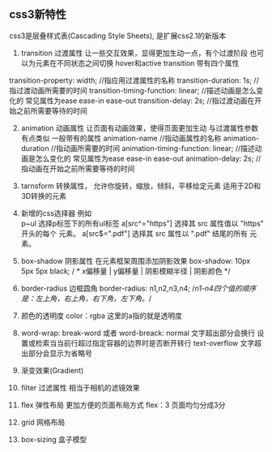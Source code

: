 ## css3新特性
  css3是层叠样式表(Cascading Style Sheets), 是扩展css2.1的新版本
1. transition 过渡属性  让一些交互效果，显得更加生动一点，有个过渡阶段
  也可以为元素在不同状态之间切换 hover和active
  transition 带有四个属性

  transition-property: width;   //指应用过渡属性的名称
  transition-duration: 1s;      //指过渡动画所需要的时间
  transition-timing-function: linear;   //描述动画是怎么变化的 常见属性为ease ease-in ease-out
  transition-delay: 2s;     //指过渡动画在开始之前所需要等待的时间

2. animation  动画属性 让页面有动画效果，使得页面更加生动 与过渡属性参数有点类似
  一般带有的属性
  animation-name    //指动画属性的名称
  animation-duration    //指动画所需要的时间
  animation-timing-function: linear;   //描述动画是怎么变化的 常见属性为ease ease-in ease-out
  animation-delay: 2s;     //指动画在开始之前所需要等待的时间

3. tarnsform 转换属性， 允许你旋转，缩放，倾斜，平移给定元素
  适用于2D和3D转换的元素

4. 新增的css选择器
  例如  
  p~ul    选择p标签下的所有ul标签
	a[src^="https"]   选择其 src 属性值以 "https" 开头的每个 <a> 元素。
  a[src$=".pdf"]    	选择其 src 属性以 ".pdf" 结尾的所有 <a> 元素。

5.  box-shadow  阴影属性    在元素框架周围添加阴影效果
    box-shadow: 10px 5px 5px black; 
   / * x偏移量 | y偏移量 | 阴影模糊半径 | 阴影颜色 */

6. border-radius    边框圆角
    border-radius: n1,n2,n3,n4;
    /*n1-n4四个值的顺序是：左上角，右上角，右下角，左下角。*/

7. 颜色的透明度
  color：rgba 这里的a指的就是透明度

8. word-wrap: break-word    或者 word-breack: normal  文字超出部分会换行
设置或检索当当前行超过指定容器的边界时是否断开转行
  text-overflow 文字超出部分会显示为省略号

9. 渐变效果(Gradient)

10. filter  过滤属性  相当于相机的滤镜效果

11. flex 弹性布局
  更加方便的页面布局方式
  flex：3 页面均匀分成3分

12. grid  网格布局 

13. box-sizing  盒子模型